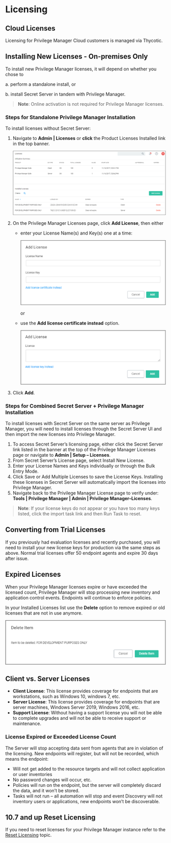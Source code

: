 [title]: # (Licensing)
[tags]: # (on-premises)
[priority]: # (503)
# Licensing

## Cloud Licenses

Licensing for Privilege Manager Cloud customers is managed via Thycotic.

## Installing New Licenses - On-premises Only

To install new Privilege Manager licenses, it will depend on whether you chose to

a. perform a standalone install, or

b. install Secret Server in tandem with Privilege Manager.

>**Note**:
>Online activation is not required for Privilege Manager licenses.

### Steps for Standalone Privilege Manager Installation

To install licenses without Secret Server:

1. Navigate to __Admin | Licenses__ or __click__ the Product Licenses Installed link in the top banner.

   ![license page](images/license/nav-to-licensing.png "Navigate to Licensing Page")

1. On the Privilege Manager Licenses page, click __Add License__, then either
   * enter your License Name(s) and Key(s) one at a time: 

     ![enter keys](images/license/enter-lic.png "Enter licenses and keys")

     or
   * use the __Add license certificate instead__ option.

     ![enter cert](images/license/enter-lic-cert.png "Enter license certificate")
1. Click __Add__.

### Steps for Combined Secret Server + Privilege Manager Installation

To install licenses with Secret Server on the same server as Privilege Manager, you will need to install licenses through the Secret Server UI and then import the new licenses into Privilege Manager.

1. To access Secret Server’s licensing page, either click the Secret Server link listed in the banner at the top of the Privilege Manager Licenses page or navigate to __Admin | Setup – Licenses__.
1. From Secret Server’s License page, select Install New License.
1. Enter your License Names and Keys individually or through the Bulk Entry Mode.
1. Click Save or Add Multiple Licenses to save the License Keys. Installing these licenses in Secret Server will automatically import the licenses into Privilege Manager.  
1. Navigate back to the Privilege Manager License page to verify under:
   __Tools | Privilege Manager | Admin | Privilege Manager–Licenses__.

>**Note**:
>If your license keys do not appear or you have too many keys listed, click the import task link and then Run Task to reset.

## Converting from Trial Licenses

If you previously had evaluation licenses and recently purchased, you will need to install your new license keys for production via the same steps as above. Normal trial licenses offer 50 endpoint agents and expire 30 days after issue.

## Expired Licenses

When your Privilege Manager licenses expire or have exceeded the licensed count, Privilege Manager will stop processing new inventory and application control events. Endpoints will continue to enforce policies.

In your Installed Licenses list use the __Delete__ option to remove expired or old licenses that are not in use anymore.

![confirm delete](images/license/delete.png "Confirm to delete the selected license")

## Client vs. Server Licenses

* __Client License__: This license provides coverage for endpoints that are workstations, such as Windows 10, windows 7, etc.
* __Server License__: This license provides coverage for endpoints that are server machines, Windows Server 2019, Windows 2016, etc.
* __Support License__: Without having a support license you will not be able to complete upgrades and will not be able to receive support or maintenance.

### License Expired or Exceeded License Count

The Server will stop accepting data sent from agents that are in violation of the licensing. New endpoints will register, but will not be recorded, which means the endpoint:

* Will not get added to the resource targets and will not collect application or user inventories
* No password changes will occur, etc.
* Policies will run on the endpoint, but the server will completely discard the data, and it won’t be stored.
* Tasks will not run – all automation will stop and event Discovery will not inventory users or applications, new endpoints won’t be discoverable.

## 10.7 and up Reset Licensing

If you need to reset licenses for your Privilege Manager instance refer to the [Reset Licensing](../admin/tasks/reset-license.md) topic.
